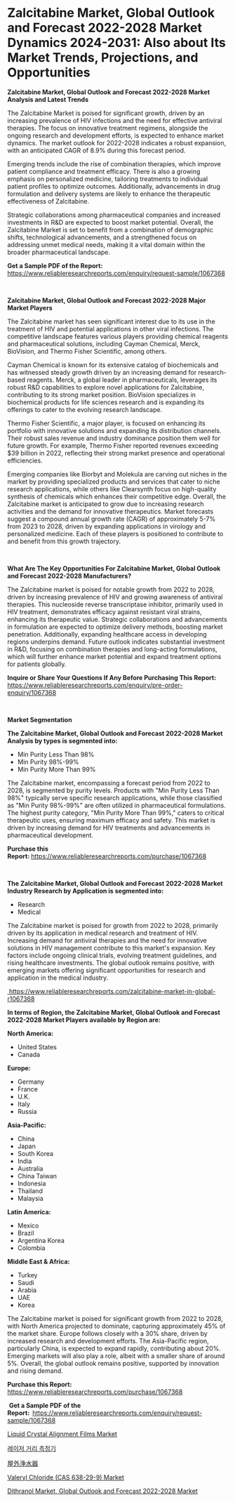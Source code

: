 <p><h1>Zalcitabine Market, Global Outlook and Forecast 2022-2028 Market Dynamics 2024-2031: Also about Its Market Trends, Projections, and Opportunities</h1></p><p><strong>Zalcitabine Market, Global Outlook and Forecast 2022-2028 Market Analysis and Latest Trends</strong></p>
<p><p>The Zalcitabine Market is poised for significant growth, driven by an increasing prevalence of HIV infections and the need for effective antiviral therapies. The focus on innovative treatment regimens, alongside the ongoing research and development efforts, is expected to enhance market dynamics. The market outlook for 2022-2028 indicates a robust expansion, with an anticipated CAGR of 8.9% during this forecast period. </p><p>Emerging trends include the rise of combination therapies, which improve patient compliance and treatment efficacy. There is also a growing emphasis on personalized medicine, tailoring treatments to individual patient profiles to optimize outcomes. Additionally, advancements in drug formulation and delivery systems are likely to enhance the therapeutic effectiveness of Zalcitabine. </p><p>Strategic collaborations among pharmaceutical companies and increased investments in R&D are expected to boost market potential. Overall, the Zalcitabine Market is set to benefit from a combination of demographic shifts, technological advancements, and a strengthened focus on addressing unmet medical needs, making it a vital domain within the broader pharmaceutical landscape.</p></p>
<p><strong>Get a Sample PDF of the Report:&nbsp;</strong> <a href="https://www.reliableresearchreports.com/enquiry/request-sample/1067368">https://www.reliableresearchreports.com/enquiry/request-sample/1067368</a></p>
<p>&nbsp;</p>
<p><strong>Zalcitabine Market, Global Outlook and Forecast 2022-2028 Major Market Players</strong></p>
<p><p>The Zalcitabine market has seen significant interest due to its use in the treatment of HIV and potential applications in other viral infections. The competitive landscape features various players providing chemical reagents and pharmaceutical solutions, including Cayman Chemical, Merck, BioVision, and Thermo Fisher Scientific, among others.</p><p>Cayman Chemical is known for its extensive catalog of biochemicals and has witnessed steady growth driven by an increasing demand for research-based reagents. Merck, a global leader in pharmaceuticals, leverages its robust R&D capabilities to explore novel applications for Zalcitabine, contributing to its strong market position. BioVision specializes in biochemical products for life sciences research and is expanding its offerings to cater to the evolving research landscape.</p><p>Thermo Fisher Scientific, a major player, is focused on enhancing its portfolio with innovative solutions and expanding its distribution channels. Their robust sales revenue and industry dominance position them well for future growth. For example, Thermo Fisher reported revenues exceeding $39 billion in 2022, reflecting their strong market presence and operational efficiencies.</p><p>Emerging companies like Biorbyt and Molekula are carving out niches in the market by providing specialized products and services that cater to niche research applications, while others like Clearsynth focus on high-quality synthesis of chemicals which enhances their competitive edge. Overall, the Zalcitabine market is anticipated to grow due to increasing research activities and the demand for innovative therapeutics. Market forecasts suggest a compound annual growth rate (CAGR) of approximately 5-7% from 2023 to 2028, driven by expanding applications in virology and personalized medicine. Each of these players is positioned to contribute to and benefit from this growth trajectory.</p></p>
<p>&nbsp;</p>
<p><strong>What Are The Key Opportunities For Zalcitabine Market, Global Outlook and Forecast 2022-2028 Manufacturers?</strong></p>
<p><p>The Zalcitabine market is poised for notable growth from 2022 to 2028, driven by increasing prevalence of HIV and growing awareness of antiviral therapies. This nucleoside reverse transcriptase inhibitor, primarily used in HIV treatment, demonstrates efficacy against resistant viral strains, enhancing its therapeutic value. Strategic collaborations and advancements in formulation are expected to optimize delivery methods, boosting market penetration. Additionally, expanding healthcare access in developing regions underpins demand. Future outlook indicates substantial investment in R&D, focusing on combination therapies and long-acting formulations, which will further enhance market potential and expand treatment options for patients globally.</p></p>
<p><strong>Inquire or Share Your Questions If Any Before Purchasing This Report:</strong> <a href="https://www.reliableresearchreports.com/enquiry/pre-order-enquiry/1067368">https://www.reliableresearchreports.com/enquiry/pre-order-enquiry/1067368</a></p>
<p>&nbsp;</p>
<p><strong>Market Segmentation</strong></p>
<p><strong>The Zalcitabine Market, Global Outlook and Forecast 2022-2028 Market Analysis by types is segmented into:</strong></p>
<p><ul><li>Min Purity Less Than 98%</li><li>Min Purity 98%-99%</li><li>Min Purity More Than 99%</li></ul></p>
<p><p>The Zalcitabine market, encompassing a forecast period from 2022 to 2028, is segmented by purity levels. Products with "Min Purity Less Than 98%" typically serve specific research applications, while those classified as "Min Purity 98%-99%" are often utilized in pharmaceutical formulations. The highest purity category, "Min Purity More Than 99%," caters to critical therapeutic uses, ensuring maximum efficacy and safety. This market is driven by increasing demand for HIV treatments and advancements in pharmaceutical development.</p></p>
<p><strong>Purchase this Report:&nbsp;</strong><a href="https://www.reliableresearchreports.com/purchase/1067368">https://www.reliableresearchreports.com/purchase/1067368</a></p>
<p>&nbsp;</p>
<p><strong>The Zalcitabine Market, Global Outlook and Forecast 2022-2028 Market Industry Research by Application is segmented into:</strong></p>
<p><ul><li>Research</li><li>Medical</li></ul></p>
<p><p>The Zalcitabine market is poised for growth from 2022 to 2028, primarily driven by its application in medical research and treatment of HIV. Increasing demand for antiviral therapies and the need for innovative solutions in HIV management contribute to this market's expansion. Key factors include ongoing clinical trials, evolving treatment guidelines, and rising healthcare investments. The global outlook remains positive, with emerging markets offering significant opportunities for research and application in the medical industry.</p></p>
<p><a href="https://www.reliableresearchreports.com/zalcitabine-market-in-global-r1067368">&nbsp;https://www.reliableresearchreports.com/zalcitabine-market-in-global-r1067368</a></p>
<p><strong>In terms of Region, the Zalcitabine Market, Global Outlook and Forecast 2022-2028 Market Players available by Region are:</strong></p>
<p>
    <p> <strong> North America: </strong>
        <ul>
            <li>United States</li>
            <li>Canada</li>
        </ul>
        </p> 
    <p> <strong> Europe: </strong>
        <ul>
            <li>Germany</li>
            <li>France</li>
            <li>U.K.</li>
            <li>Italy</li>
            <li>Russia</li>
        </ul>
        </p> 
    <p> <strong> Asia-Pacific: </strong>
        <ul>
            <li>China</li>
            <li>Japan</li>
            <li>South Korea</li>
            <li>India</li>
            <li>Australia</li>
            <li>China Taiwan</li>
            <li>Indonesia</li>
            <li>Thailand</li>
            <li>Malaysia</li>
        </ul>
        </p> 
    <p> <strong> Latin America: </strong>
        <ul>
            <li>Mexico</li>
            <li>Brazil</li>
            <li>Argentina Korea</li>
            <li>Colombia</li>
        </ul>
        </p> 
    <p> <strong> Middle East & Africa: </strong>
        <ul>
            <li>Turkey</li>
            <li>Saudi</li>
            <li>Arabia</li>
            <li>UAE</li>
            <li>Korea</li>
        </ul>
    </p>
    </p>
<p><p>The Zalcitabine market is poised for significant growth from 2022 to 2028, with North America projected to dominate, capturing approximately 45% of the market share. Europe follows closely with a 30% share, driven by increased research and development efforts. The Asia-Pacific region, particularly China, is expected to expand rapidly, contributing about 20%. Emerging markets will also play a role, albeit with a smaller share of around 5%. Overall, the global outlook remains positive, supported by innovation and rising demand.</p></p>
<p><strong>Purchase this Report: </strong><a href="https://www.reliableresearchreports.com/purchase/1067368">https://www.reliableresearchreports.com/purchase/1067368</a></p>
<p>&nbsp;<strong>Get a Sample PDF of the Report:&nbsp;&nbsp;</strong><a href="https://www.reliableresearchreports.com/enquiry/request-sample/1067368">https://www.reliableresearchreports.com/enquiry/request-sample/1067368</a></p>
<p><strong></strong></p>
<p><p><a href="https://medium.com/@aylinschumm/global-liquid-crystal-alignment-films-market-analysis-key-market-trends-and-future-projections-cf906255151a?postPublishedType=initial">Liquid Crystal Alignment Films Market</a></p><p><a href="https://medium.com/@artyompoq5m4/%EB%A0%88%EC%9D%B4%EC%A0%80-%EA%B1%B0%EB%A6%AC-%EC%B8%A1%EC%A0%95%EA%B8%B0-%EC%8B%9C%EC%9E%A5-%EA%B7%9C%EB%AA%A8-%EB%B0%8F-%EC%A0%90%EC%9C%A0%EC%9C%A8-%EB%B6%84%EC%84%9D-%EC%84%B1%EC%9E%A5-%EC%B6%94%EC%84%B8-%EB%B0%8F-%EC%A0%84%EB%A7%9D-2024-2031-7b022a3c94c6">레이저 거리 측정기</a></p><p><a href="https://medium.com/@opalkilback2023/%E3%82%B0%E3%83%AD%E3%83%BC%E3%83%90%E3%83%AB%E3%81%AA%E5%B1%8B%E5%A4%96%E7%94%A8%E6%B5%84%E6%B0%B4%E5%99%A8%E5%B8%82%E5%A0%B4%E3%81%AE%E5%8B%95%E5%90%91-%E4%BA%88%E6%B8%AC-%E3%81%8A%E3%82%88%E3%81%B3%E5%BD%B1%E9%9F%BF%E5%88%86%E6%9E%90-2024%E5%B9%B4%E3%81%8B%E3%82%892031%E5%B9%B4-%E3%81%AF183%E3%83%9A%E3%83%BC%E3%82%B8%E3%81%A7%E7%B6%B2%E7%BE%85%E3%81%95%E3%82%8C%E3%81%A6%E3%81%84%E3%81%BE%E3%81%99-50b9064acc1a">屋外浄水器</a></p><p><a href="https://medium.com/@chiragreportprime4/emerging-trends-in-valeryl-chloride-cas-638-29-9-market-global-outlook-and-future-prospects-from-38ca56dbc114">Valeryl Chloride (CAS 638-29-9) Market</a></p><p><a href="https://github.com/guneycigdem35/Market-Research-Report-List-4/blob/main/dithranol-market-global-outlook-and-forecast-2022-2028-market.md">Dithranol Market, Global Outlook and Forecast 2022-2028 Market</a></p></p>